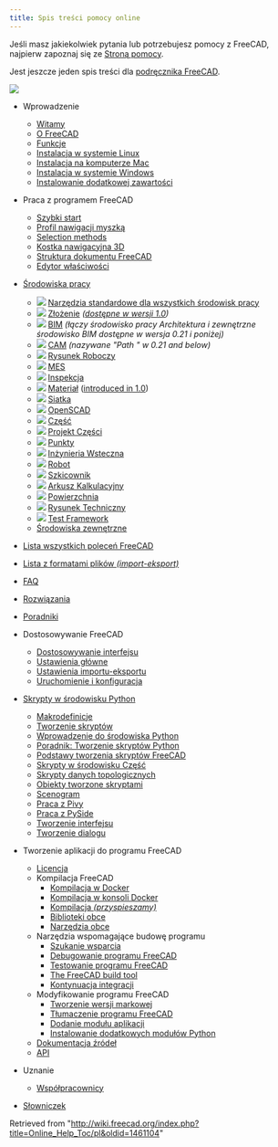 ```yaml
---
title: Spis treści pomocy online
---
```

Jeśli masz jakiekolwiek pytania lub potrzebujesz pomocy z FreeCAD, najpierw zapoznaj się ze [Stroną pomocy](/Help/pl "Help/pl").

Jest jeszcze jeden spis treści dla [podręcznika FreeCAD](/Manual:Introduction/pl "Manual:Introduction/pl").

![](/images/Online_Help_Toc.svg)

* Wprowadzenie
  + [Witamy](/Online_Help_Startpage/pl "Online Help Startpage/pl")
  + [O FreeCAD](/About_FreeCAD/pl "About FreeCAD/pl")
  + [Funkcje](/Feature_list/pl "Feature list/pl")
  + [Instalacja w systemie Linux](/Install_on_Linux/pl "Install on Linux/pl")
  + [Instalacja na komputerze Mac](/Install_on_Mac/pl "Install on Mac/pl")
  + [Instalacja w systemie Windows](/Install_on_Windows/pl "Install on Windows/pl")
  + [Instalowanie dodatkowej zawartości](/Installing/pl "Installing/pl")

* Praca z programem FreeCAD
  + [Szybki start](/Getting_started/pl "Getting started/pl")
  + [Profil nawigacji myszką](/Mouse_navigation/pl "Mouse navigation/pl")
  + [Selection methods](/Selection_methods/pl "Selection methods/pl")
  + [Kostka nawigacyjna 3D](/Navigation_Cube/pl "Navigation Cube/pl")
  + [Struktura dokumentu FreeCAD](/Document_structure/pl "Document structure/pl")
  + [Edytor właściwości](/Property_editor/pl "Property editor/pl")

* [Środowiska pracy](/Workbenches/pl "Workbenches/pl")
  + ![](/images/Freecad.svg) [Narzędzia standardowe dla wszystkich środowisk pracy](/Std_Base/pl "Std Base/pl")
  + ![](/images/Workbench_Assembly.svg) [Złożenie](/Assembly_Workbench/pl "Assembly Workbench/pl") *([dostępne w wersji 1.0](/Release_notes_1.0/pl "Release notes 1.0/pl"))*
  + ![](/images/Workbench_BIM.svg) [BIM](/BIM_Workbench/pl "BIM Workbench/pl") *(łączy środowisko pracy Architektura i zewnętrzne środowisko BIM dostępne w wersja 0.21 i poniżej)*
  + ![](/images/Workbench_CAM.svg) [CAM](/CAM_Workbench/pl "CAM Workbench/pl") *(nazywane "Path " w 0.21 and below)*
  + ![](/images/Workbench_Draft.svg) [Rysunek Roboczy](/Draft_Workbench/pl "Draft Workbench/pl")
  + ![](/images/Workbench_FEM.svg) [MES](/FEM_Workbench/pl "FEM Workbench/pl")
  + ![](/images/Workbench_Inspection.svg) [Inspekcja](/Inspection_Workbench/pl "Inspection Workbench/pl")
  + ![](/images/Workbench_Material.svg) [Materiał](/Material_Workbench/pl "Material Workbench/pl") ([introduced in 1.0](/Release_notes_1.0 "Release notes 1.0"))
  + ![](/images/Workbench_Mesh.svg) [Siatka](/Mesh_Workbench/pl "Mesh Workbench/pl")
  + ![](/images/Workbench_OpenSCAD.svg) [OpenSCAD](/OpenSCAD_Workbench/pl "OpenSCAD Workbench/pl")
  + ![](/images/Workbench_Part.svg) [Część](/Part_Workbench/pl "Part Workbench/pl")
  + ![](/images/Workbench_PartDesign.svg) [Projekt Części](/PartDesign_Workbench/pl "PartDesign Workbench/pl")
  + ![](/images/Workbench_Points.svg) [Punkty](/Points_Workbench/pl "Points Workbench/pl")
  + ![](/images/Workbench_Reverse_Engineering.svg) [Inżynieria Wsteczna](/Reverse_Engineering_Workbench/pl "Reverse Engineering Workbench/pl")
  + ![](/images/Workbench_Robot.svg) [Robot](/Robot_Workbench/pl "Robot Workbench/pl")
  + ![](/images/Workbench_Sketcher.svg) [Szkicownik](/Sketcher_Workbench/pl "Sketcher Workbench/pl")
  + ![](/images/Workbench_Spreadsheet.svg) [Arkusz Kalkulacyjny](/Spreadsheet_Workbench/pl "Spreadsheet Workbench/pl")
  + ![](/images/Workbench_Surface.svg) [Powierzchnia](/Surface_Workbench/pl "Surface Workbench/pl")
  + ![](/images/Workbench_TechDraw.svg) [Rysunek Techniczny](/TechDraw_Workbench/pl "TechDraw Workbench/pl")
  + ![](/images/Workbench_Test.svg) [Test Framework](/Testing/pl "Testing/pl")
  + [Środowiska zewnętrzne](/External_workbenches/pl "External workbenches/pl")

* [Lista wszystkich poleceń FreeCAD](/List_of_Commands "List of Commands")

* [Lista z formatami plików *(import-eksport)*](/Import_Export/pl "Import Export/pl")

* [FAQ](/Frequently_asked_questions "Frequently asked questions")

* [Rozwiązania](/Workarounds "Workarounds")

* [Poradniki](/Tutorials/pl "Tutorials/pl")

* Dostosowywanie FreeCAD
  + [Dostosowywanie interfejsu](/Interface_Customization/pl "Interface Customization/pl")
  + [Ustawienia główne](/Preferences_Editor/pl "Preferences Editor/pl")
  + [Ustawienia importu-eksportu](/Import_Export_Preferences/pl "Import Export Preferences/pl")
  + [Uruchomienie i konfiguracja](/Start_up_and_Configuration/pl "Start up and Configuration/pl")

* [Skrypty w środowisku Python](/Scripting_and_macros/pl "Scripting and macros/pl")
  + [Makrodefinicje](/Macros/pl "Macros/pl")
  + [Tworzenie skryptów](/Scripts/pl "Scripts/pl")
  + [Wprowadzenie do środowiska Python](/Introduction_to_Python/pl "Introduction to Python/pl")
  + [Poradnik: Tworzenie skryptów Python](/Python_scripting_tutorial/pl "Python scripting tutorial/pl")
  + [Podstawy tworzenia skryptów FreeCAD](/FreeCAD_Scripting_Basics/pl "FreeCAD Scripting Basics/pl")
  + [Skrypty w środowisku Część](/Part_scripting/pl "Part scripting/pl")
  + [Skrypty danych topologicznych](/Topological_data_scripting/pl "Topological data scripting/pl")
  + [Obiekty tworzone skryptami](/Scripted_objects/pl "Scripted objects/pl")
  + [Scenogram](/Scenegraph/pl "Scenegraph/pl")
  + [Praca z Pivy](/Pivy/pl "Pivy/pl")
  + [Praca z PySide](/PySide/pl "PySide/pl")
  + [Tworzenie interfejsu](/Interface_creation/pl "Interface creation/pl")
  + [Tworzenie dialogu](/Dialog_creation/pl "Dialog creation/pl")

* Tworzenie aplikacji do programu FreeCAD
  + [Licencja](/License/pl "License/pl")
  + Kompilacja FreeCAD
    - [Kompilacja w Docker](/Compile_on_Docker "Compile on Docker")
    - [Kompilacja w konsoli Docker](/FreeCAD_Docker_CLI_mode "FreeCAD Docker CLI mode")
    - [Kompilacja *(przyspieszamy)*](/Compiling_(Speeding_up) "Compiling (Speeding up)")
    - [Biblioteki obce](/Third_Party_Libraries/pl "Third Party Libraries/pl")
    - [Narzędzia obce](/Third_Party_Tools/pl "Third Party Tools/pl")
  + Narzędzia wspomagające budowę programu
    - [Szukanie wsparcia](/Tracker/pl "Tracker/pl")
    - [Debugowanie programu FreeCAD](/Debugging/pl "Debugging/pl")
    - [Testowanie programu FreeCAD](/Testing/pl "Testing/pl")
    - [The FreeCAD build tool](/FreeCAD_Build_Tool/pl "FreeCAD Build Tool/pl")
    - [Kontynuacja integracji](/Continuous_Integration "Continuous Integration")
  + Modyfikowanie programu FreeCAD
    - [Tworzenie wersji markowej](/Branding/pl "Branding/pl")
    - [Tłumaczenie programu FreeCAD](/Localisation/pl "Localisation/pl")
    - [Dodanie modułu aplikacji](/Workbench_creation/pl "Workbench creation/pl")
    - [Instalowanie dodatkowych modułów Python](/Extra_python_modules/pl "Extra python modules/pl")
  + [Dokumentacja źródeł](/Source_documentation/pl "Source documentation/pl")
  + [API](https://www.freecadweb.org/api/)

* Uznanie
  + [Współpracownicy](/Contributors "Contributors")

* [Słowniczek](/Glossary "Glossary")

Retrieved from "<http://wiki.freecad.org/index.php?title=Online_Help_Toc/pl&oldid=1461104>"